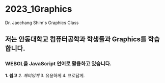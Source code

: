 # 2023_1Graphics
Dr. Jaechang Shim's Graphics Class

## 저는 안동대학교 컴퓨터공학과 학생들과 Graphics를 학습합니다.
### WEBGL을 JavaScript 언어로 활용하고 있습니다.
**1. 쉽고**
*2. 재미있게*
3. 유용하게
4. 프로답게.

